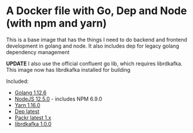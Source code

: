 # A Docker file with Go, Dep and Node (with npm and yarn)

This is a base image that has the things I need to do backend and frontend development in golang and node. It also includes dep for legacy golang dependency management

**UPDATE** I also use the official confluent go lib, which requires librdkafka. This image now has librdkafka installed for building

Included:

- [Golang 1.12.6](https://golang.org/)
- [NodeJS 12.5.0](https://nodejs.org/en/) - includes NPM 6.9.0
- [Yarn 1.16.0](https://yarnpkg.com/)
- [Dep latest](https://github.com/golang/dep)
- [Packr latest 1.x](https://github.com/gobuffalo/packr)
- [librdkafka 1.0.0](https://github.com/edenhill/librdkafka)
